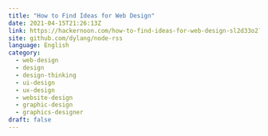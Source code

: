 ```yaml
---
title: "How to Find Ideas for Web Design"
date: 2021-04-15T21:26:13Z
link: https://hackernoon.com/how-to-find-ideas-for-web-design-sl2d33o2?source=rss&utm_medium=RSS&utm_source=news.12bit.vn
site: github.com/dylang/node-rss
language: English
category:
  - web-design
  - design
  - design-thinking
  - ui-design
  - ux-design
  - website-design
  - graphic-design
  - graphics-designer
draft: false
---
```

